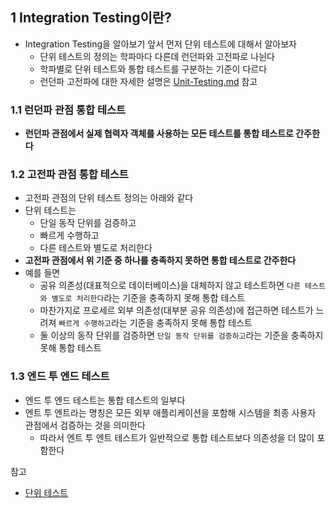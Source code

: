 ##  1 Integration Testing이란?

* Integration Testing을 알아보기 앞서 먼저 단위 테스트에 대해서 알아보자
	* 단위 테스트의 정의는 학파마다 다른데 런던파와 고전파로 나뉜다
	* 학파별로 단위 테스트와 통합 테스트를 구분하는 기준이 다르다
	* 런던파 고전파에 대한 자세한 설명은 [Unit-Testing.md](/docs/Test/Unit-Testing/Unit-Testing.md) 참고



###  1.1 런던파 관점 통합 테스트

* **런던파 관점에서 실제 협력자 객체를 사용하는 모든 테스트를 통합 테스트로 간주한다**



###  1.2 고전파 관점 통합 테스트

* 고전파 관점의 단위 테스트 정의는 아래와 같다
* 단위 테스트는
	* 단일 동작 단위를 검증하고
	* 빠르게 수행하고
	* 다른 테스트와 별도로 처리한다
* **고전파 관점에서 위 기준 중 하나를 충족하지 못하면 통합 테스트로 간주한다**
* 예를 들면
	* 공유 의존성(대표적으로 데이터베이스)을 대체하지 않고 테스트하면 `다른 테스트와 별도로 처리한다`라는 기준을 충족하지 못해 통합 테스트
	* 마찬가지로 프로세르 외부 의존성(대부분 공유 의존성)에 접근하면 테스트가 느려져 `빠르게 수행하고`라는 기준을 충족하지 못해 통합 테스트
	* 둘 이상의 동작 단위를 검증하면 `단일 동작 단위를 검증하고`라는 기준을 충족하지 못해 통합 테스트



###  1.3 엔드 투 엔드 테스트

* 엔드 투 엔드 테스트는 통합 테스트의 일부다
* 엔트 투 엔트라는 명칭은 모든 외부 애플리케이션을 포함해 시스템을 최종 사용자 관점에서 검증하는 것을 의미한다
	* 따라서 엔트 투 엔트 테스트가 일반적으로 통합 테스트보다 의존성을 더 많이 포함한다



참고

* [단위 테스트](http://www.kyobobook.co.kr/product/detailViewKor.laf?mallGb=KOR&ejkGb=KOR&barcode=9791161755748)